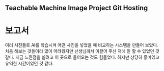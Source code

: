 ## Teachable Machine Image Project Git Hosting
보고서
=============
여러 사진들로 AI를 학습시켜 어떤 사진을 넣었을 때 비교하는 시스템을 만들어 보았다. 처음 해보는 것들이라 많이 어려웠지만 선생님께서 이끌어 주신 덕에 잘 할 수 있었던 것 같다. 지금 느낀점을 쓸려고 이 곳으로 들어오는 것도 힘들었다. 하지만 상당히 흥미있고 유익한 시간이었던 것 같다.

